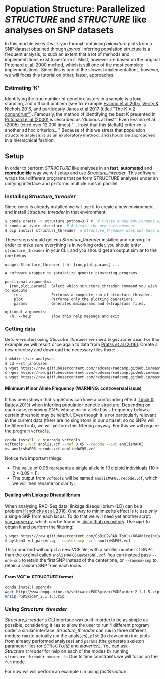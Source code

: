 
# Population Structure: Parallelized *STRUCTURE* and *STRUCTURE* like analyses on SNP datasets

In this module we will walk you through obtaining *admixture* plots from a SNP dataset obtained through *ipyrad*.
Inferring population structure is a frequent analysis, to such an extent that a lot of methods and implementations exist to perform it. Most, however are based on the original [Pritchard et al. 2000](https://www.genetics.org/content/155/2/945?ijkey=0dce2e21de8a777a7123815a3222fcfc0f35df3d&keytype2=tf_ipsecsha) method, which is still one of the most complete implementations. Since this is one of the slowest implementations, however, we will focus this tutorial on other, faster, approaches.


### Estimating 'K'

Identifying the true number of genetic clusters in a sample is a long standing, and difficult problem (see for example [Evanno et al 2005](https://onlinelibrary.wiley.com/doi/full/10.1111/j.1365-294X.2005.02553.x), [Verity & Nichols 2016](http://www.genetics.org/content/early/2016/06/10/genetics.115.180992), and partiulcarly [Janes et al 2017 (titled "The K = 2 conundrum"](https://onlinelibrary.wiley.com/doi/abs/10.1111/mec.14187)). Famously, the method of identifying the best K presented in [Pritchard et al (2000)](http://www.genetics.org/content/155/2/945) is described as "dubious at best". Even Evanno et al (2005) (cited over 12,000 times) "... insist that this (deltaK) criterion is another ad hoc criterion...." Because of this we stress that population structure analysis is as an exploratory method, and should be approached in a hierarchical fashion.


## Setup

In order to perform *STRUCTURE* like analyses in an **fast**, **automated** and **reproducible** way we will setup and use [*Structure_threader*](https://structure-threader.readthedocs.io/en/latest/). This software wraps four different programs that perform STRUCTURE analyses under an unifying interface and performs multiple runs in parallel.


### Installing *Structure_threader*

Since `conda` is already installed we will use it to create a new environment and install *Structure_threader* in that environment:

```bash
$ conda create -n structure python=3.7 r  # Create a new environment with both python and R installed
$ conda activate structure  # Activate the new environement
$ pip install structure_threader  # Structure_threader does not have a conda package, so we install it via pip, python's package manager
```

These steps should get you *Structure_threader* installed and running. In order to make sure everything is in working order, you should enter `structure_threader` in your CLI, and you should get an output similar to the one below:

```
usage: Structure_threader [-h] {run,plot,params} ...

A software wrapper to paralelize genetic clustering programs.

positional arguments:
  {run,plot,params}  Select which structure_threader command you wish to execute.
    run              Performs a complete run of structure_threader.
    plot             Performs only the plotting operations.
    params           Generates mainparams and extraparams files.

optional arguments:
  -h, --help         show this help message and exit

```


### Getting data

Before we start using *Strucutre_threader* we need to get some data. For this example we will resort once again to data from [Prates et al (2016)](https://www.pnas.org/node/170792.full). Create a new directory and download the necessary files there:

```bash
$ mkdir ~/str_analyses
$ cd ~/str_analyses
$ wget https://raw.githubusercontent.com/radcamp/radcamp.github.io/master/Lisbon2020/Prates_et_al_2016_example_data/anolis.vcf
$ wget https://raw.githubusercontent.com/radcamp/radcamp.github.io/master/Lisbon2020/Prates_et_al_2016_example_data/Anolis.popfile
$ wget https://raw.githubusercontent.com/radcamp/radcamp.github.io/master/Lisbon2020/Prates_et_al_2016_example_data/Anolis.indfile
```


#### Minimum Minor Allele Frequency (WARNING: controversial issue)

It has been shown that singletons can have a confounding effect ([Linck & Battey 2019](https://doi.org/10.1111/1755-0998.12995)) when inferring population genetic structure. Depending on each case, removing SNPs whose minor allele has a frequency below a certain threshold may be helpful. Even though it is not particularly relevant in the current data (there are no singletons in our dataset, so no SNPs will be filtered out), we will perform this filtering anyway. For this we will require the program `vcftools`.

```bash
conda install -c bioconda vcftools
vcftools --vcf anolis.vcf --maf 0.05 --recode --out anolisMAF05
mv anolisMAF05.recode.vcf anolisMAF05.vcf
```

Notice two important things: 
* The value of 0.05 represents a single allele in 10 diploid individuals (10 * 2 * 0.05 = 1);
* The output from `vcftools` will be named `anolisMAF05.recode.vcf`, which we will then rename for clarity;


#### Dealing with Linkage Disequilibrium

When analysing RAD-Seq data, linkage disequilibrium (LD) can be a problem [Hendricks et al. 2018](https://onlinelibrary.wiley.com/doi/10.1111/eva.12659). One way to minimize its effect is to use only a single SNP from each locus. To do that we will need yet another scrpt: [vcv_parser.py](https://raw.githubusercontent.com/CoBiG2/RAD_Tools/6648d1ce1bc1e4c2d2e4256abdefdf53dc079b8c/vcf_parser.py), which can be found in [this github repository](https://github.com/CoBiG2/RAD_Tools). Use `wget` to obtain it and perform the filtering:

```bash
$ wget https://raw.githubusercontent.com/CoBiG2/RAD_Tools/6648d1ce1bc1e4c2d2e4256abdefdf53dc079b8c/vcf_parser.py
$ python3 vcf_parser.py --center-snp -vcf anolisMAF05.vcf
```

This command will output a new VCF file, with a smaller number of SNPs than the original called `anolisMAF05CenterSNP.vcf`. You can instead pass `--one-snp` to retain the first SNP instead of the center one, or `--random-snp` to retain a random SNP from each locus.


#### From VCF to STRUCTURE format

<!--
Despite its ubiquity, not all programs take VCF file as input. *fastStructure* is one such program, and as such we need to convert our VCF file into either STRUCTURE, or PLINK format. Here we will use the STRUCTURE format, which is also common to *STRUCTURE*, whereas PLINK will only work with *fastStructure*. Ironically we will use the software *PLINK* to perform the conversion:

```bash
conda install -c bioconda plink
plink --vcf anolisMAF05CenterSNP.vcf --recode structure --out anolisMAF05CenterSNP
mv anolisMAF05CenterSNP.recode.strc_in anolisMAF05CenterSNP.str
```

Unfortunately, the conversion process is not done yet. `PLINK` will add 2 header line to our file, which should contain loci names, but are unavailable. Therefore we need to get rid of them using a bit of "shell magic".

```bash
tail -n +3 anolisMAF05CenterSNP.recode.strc_in > anolisMAF05CenterSNPnoheader.recode.strc_in
```

Ok, so this looks simple enough, right?

**We are not done yet!**

*fastStructure* requires 6 columns with ignored data on each row, so we have to provide 5 more (the individual names count). Let's do some more shell magic!

```bash
cut -d " " -f 1 anolisMAF05CenterSNPnoheader.recode.strc_in | sed "s/.*/& $(printf 'extracol %.0s' {1..5})/g" | paste - anolisMAF05CenterSNPnoheader.recode.strc_in | cut -d " " -f 1-6,8- > anolisMAF05CenterSNP.str
```

Now *that* is some shell magic! This line will get us a *fastStructure* formated file, by adding 5 columns with the data "extracol" between the individual names and the genetic data. Yes, *fastStructure* is **very** picky about the files it uses...
 -->

```bash
conda install openjdk
wget http://www.cmpg.unibe.ch/software/PGDSpider/PGDSpider_2.1.1.5.zip
unzip PGDSpider_2.1.1.5.zip
```

### Using *Structure_threader*

*Structure_threader*'s CLI interface was built in order to be as simple as possible, considering it has to allow the user to run 4 different program under a similar interface.
*Structure_threader* can run in three different modes: `run` (to actually run the analyses), `plot` (to draw admixture plots from already performed analyses) and `params` (the generate skeleton parameter files for *STRUCTURE* and *MavericK*). You can ask *Structure_threader* for help on each of the modes by running `structure_threader <mode> -h`. Due to time constraints we will focus on the `run` mode.

For now we will perform an example run using *fastStructure*.
